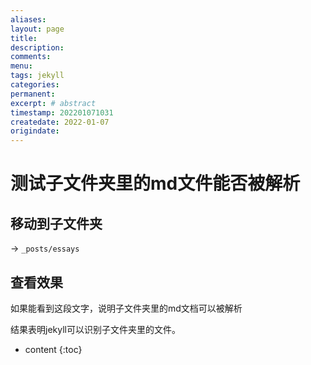 ```yaml
---
aliases:
layout: page
title: 
description:
comments:
menu:
tags: jekyll
categories:
permanent: 
excerpt: # abstract
timestamp: 202201071031
createdate: 2022-01-07
origindate: 
---
```


# 测试子文件夹里的md文件能否被解析

## 移动到子文件夹
-> `_posts/essays`

## 查看效果
如果能看到这段文字，说明子文件夹里的md文档可以被解析

结果表明jekyll可以识别子文件夹里的文件。

* content
{:toc}


